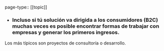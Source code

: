 page-type:: [[topic]]
- ### Incluso si tú solución va dirigida a los consumidores (B2C) muchas veces es posible encontrar formas de trabajar con empresas y generar los primeros ingresos.

Los más típicos son proyectos de consultoría o desarrollo.


